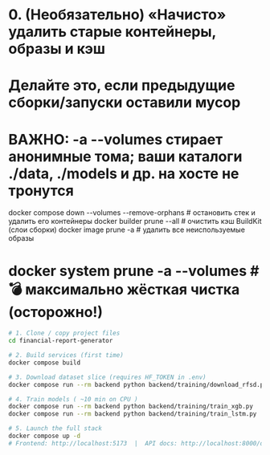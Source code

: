 # 0. (Необязательно) «Начисто» удалить старые контейнеры, образы и кэш
#    Делайте это, если предыдущие сборки/запуски оставили мусор
#    ВАЖНО: -a --volumes стирает анонимные тома; ваши каталоги ./data, ./models и др. на хосте не тронутся

docker compose down --volumes --remove-orphans   # остановить стек и удалить его контейнеры
docker builder prune --all                       # очистить кэш BuildKit (слои сборки)
docker image prune -a                            # удалить все неиспользуемые образы
# docker system prune -a --volumes               # 💣 максимально жёсткая чистка (осторожно!)

```bash
# 1. Clone / copy project files
cd financial-report-generator

# 2. Build services (first time)
docker compose build

# 3. Download dataset slice (requires HF_TOKEN in .env)
docker compose run --rm backend python backend/training/download_rfsd.py

# 4. Train models ( ~10 min on CPU )
docker compose run --rm backend python backend/training/train_xgb.py
docker compose run --rm backend python backend/training/train_lstm.py

# 5. Launch the full stack
docker compose up -d
# Frontend: http://localhost:5173  |  API docs: http://localhost:8000/docs